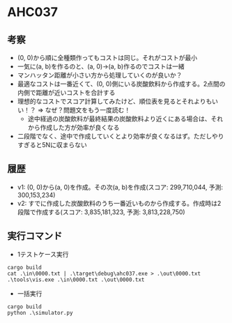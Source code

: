 # AHC037

## 考察

- (0, 0)から順に全種類作ってもコストは同じ。それがコストが最小
- 一気に(a, b)を作るのと、(a, 0)->(a, b)作るのでコストは一緒
- マンハッタン距離が小さい方から処理していくのが良いか？
- 最適なコストは一番近くて、(0, 0)側にいる炭酸飲料から作成する。2点間の内側で距離が近いコストを合計する
- 理想的なコストでスコア計算してみたけど、順位表を見るとそれよりもいい！？ => なぜ？問題文をもう一度読む！
  - 途中経過の炭酸飲料が最終結果の炭酸飲料より近くにある場合は、それから作成した方が効率が良くなる
- 二段階でなく、途中で作成していくとより効率が良くなるはず。ただしやりすぎると5Nに収まらない

## 履歴

- v1: (0, 0)から(a, 0)を作成。その次(a, b)を作成(スコア: 299,710,044, 予測: 300,153,234)
- v2: すでに作成した炭酸飲料のうち一番近いものから作成する。作成時は2段階で作成する(スコア: 3,835,181,323, 予測: 3,813,228,750)

## 実行コマンド

- 1テストケース実行

```
cargo build
cat .\in\0000.txt | .\target\debug\ahc037.exe > .\out\0000.txt
.\tools\vis.exe .\in\0000.txt .\out\0000.txt
```

- 一括実行

```
cargo build
python .\simulator.py
```
